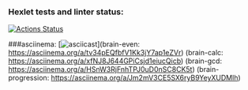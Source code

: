 ### Hexlet tests and linter status:
[![Actions Status](https://github.com/Mihunchik1/fullstack-javascript-project-44/actions/workflows/hexlet-check.yml/badge.svg)](https://github.com/Mihunchik1/fullstack-javascript-project-44/actions)

###asciinema:
[![asciicast](https://asciinema.org/a/tv34pEQfbfV1Kk3jY7ap1eZVr.svg)](brain-even: https://asciinema.org/a/tv34pEQfbfV1Kk3jY7ap1eZVr) (brain-calc: https://asciinema.org/a/xfNJ8J644GPiCsjd1eiucQicb) (brain-gcd: https://asciinema.org/a/HSnW3RjFnhTPJ0uD0nSC8CK5t) (brain-progression: https://asciinema.org/a/Jm2mV3CE5SX6ryB9YeyXUDMlh)

